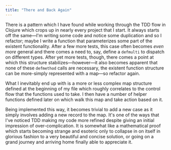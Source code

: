 ```yaml
---
title: "There and Back Again"
---
```


There is a pattern which I have found while working through the TDD flow in Clojure which crops up in nearly every project that I start. It always starts off the same—I'm writing some code and notice some duplication and so I refactor; maybe I write a function that parameterizes some part of the existent functionality. After a few more tests, this case often becomes *even more* general and there comes a need to, say, define a `defmulti` to dispatch on different types. After yet more tests, though, there comes a point at which this structure stabilizes—however—it also becomes apparent that none of these `defmethod` calls are necessary, the existent function structure can be more-simply represented with a map—so refactor again.

What I inevitably end up with is a more or less complex map structure defined at the beginning of my file which roughly correlates to the control flow that the functions used to take. I then have a number of helper functions defined later on which walk this map and take action based on it.

Being implemented this way, it becomes trivial to add a new case as it simply involves adding a new record to the map. It's one of the ways that I've noticed TDD making my code more refined despite giving an initial impression of over-complication. It is somewhat like a mathematical proof which starts becoming strange and esoteric only to collapse in on itself in glorious fashion to a very beautiful and concise solution, or going on a grand journey and arriving home finally able to appreciate it.
